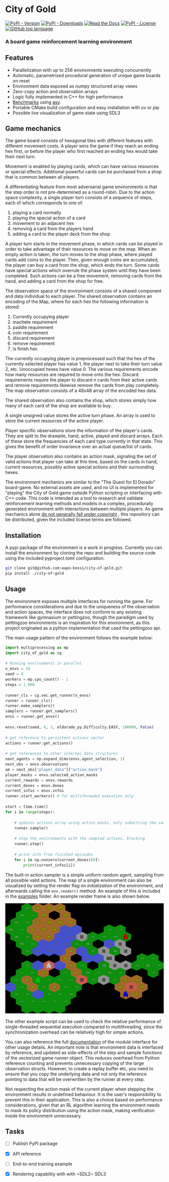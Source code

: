 # City of Gold

[![PyPI - Version](https://img.shields.io/pypi/v/city-of-gold)](https://pypi.org/project/city-of-gold/)
[![PyPI - Downloads](https://img.shields.io/pypi/dm/city-of-gold)](https://pypi.org/project/city-of-gold/)
[![Read the Docs](https://img.shields.io/readthedocs/city-of-gold)](https://city-of-gold.readthedocs.io/)
[![PyPI - License](https://img.shields.io/pypi/l/city-of-gold)](https://github.com/aapo-kossi/city-of-gold/blob/main/LICENSE)
[![GitHub top language](https://img.shields.io/github/languages/top/aapo-kossi/city-of-gold?labelColor=044F88&color=5E97D0)](https://en.cppreference.com/)

### A board game reinforcement learning environment

## Features

- Parallelization with up to 256 environments executing concurrently
- Automatic, parametrised procedural generation of unique game boards on reset
- Environment data exposed as numpy structured array views
- Zero-copy action and observation arrays
- Logic fully implemented in C++ for high performance
- [Benchmarks](https://aapo-kossi.github.io/city-of-gold/) using [asv](https://github.com/airspeed-velocity/asv).
- Portable CMake build configuration and easy installation with uv or pip
- Possible live visualization of game state using SDL3

## Game mechanics

The game board consists of hexagonal tiles with different features with different
movement costs. A player wins the game if they reach an ending hex first, or before
the player who first reached an ending hex would take their next turn.

Movement is enabled by playing cards, which can have various resources or special
effects. Additional powerful cards can be purchased from a shop that is common
between all players.

A differentiating feature from most adversarial game environments is that the step
order is not pre-determined as a round-robin. Due to the action space complexity,
a single player turn consists of a sequence of steps, each of which corresponds
to one of:

1. playing a card normally
2. playing the special action of a card
3. movement to an adjacent hex
4. removing a card from the players hand
5. adding a card to the player deck from the shop

A player turn starts in the movement phase, in which cards can be played in order
to take advantage of their resources to move on the map. When an empty action is
taken, the turn moves to the shop phase, where played cards add coins to the player.
Then, given enough coins are accumulated, the player can buy a card from the shop,
which ends the turn. Some cards have special actions which overrule the phase
system until they have been completed. Such actions can be a free movement,
removing cards from the hand, and adding a card from the shop for free.

The observation space of the environment consists of a shared component and
data individual to each player. The shared observation contains an encoding of
the Map, where for each hex the following information is stored:

1. Currently occupying player
2. machete requirement
3. paddle requirement
4. coin requirement
5. discard requirement
6. remove requirement
7. is finish hex

The currently occupying player is preprocessed such that the hex of the currently
selected player has value 1, the player next to take their turn value 2, etc.
Unoccupied hexes have value 0. The various requirements encode how many resources
are required to move onto the hex. Discard requirements require the player to
discard n cards from their active cards and remove requirements likewise remove
the cards from play completely. The map observation consists of a 48x48 array
of the encoded hex data.

The shared observation also contains the shop, which stores simply how many of each
card of the shop are available to buy.

A single unsigned value stores the active turn phase. An array is used to store
the current resources of the active player.

Player specific observations store the information of the player's cards. They
are split to the drawpile, hand, active, played and discard arrays. Each of these
store the frequencies of each card type currently in that state. This gives the
benefit of order invariance over an actual queue/list of cards.

The player observation also contains an action mask, signaling the set of
valid actions that player can take at this time, based on the cards in hand,
current resources, possibly active special actions and their surrounding hexes.

The environment mechanics are similar to the "The Quest for El Dorado"
board-game. No external assets are used, and no UI is implemented
for "playing" the City of Gold game outside Python scripting or interfacing
with C++ code. This code is intended as a tool to research and validate
reinforcement learning methods and models in a complex, procedurally generated
environment with interactions between multiple players. As game mechanics alone
[do not generally fall under copyright](https://www.khuranaandkhurana.com/2025/03/04/copyright-in-the-gaming-industry-protecting-game-developers-rights/)
, this repository can be distributed, given the included license terms are followed.

## Installation

A pypi package of the environment is a work in progress. Currently you can install
the environment by cloning the repo and building the source code using the included
pyproject.toml configuration.

```bash
git clone git@github.com:aapo-kossi/city-of-gold.git
pip install ./city-of-gold
```

## Usage

The environment exposes multiple interfaces for running the game. For performance
considerations and due to the uniqueness of the observation and action spaces,
the interface does not conform to any existing framework like gymnasium or pettingzoo,
though the paradigm used by pettingzoo environments is an inspiration for this
environment, as this project originated as a python implementation that used
the pettingzoo api.

The main usage pattern of the environment follows the example below:

```python
import multiprocessing as mp
import city_of_gold as cg

# Running environments in parallel
n_envs = 16
seed = 0
workers = mp.cpu_count() - 1
steps = 1_000

runner_cls = cg.vec.get_runner(n_envs)
runner = runner_cls()
runner.make_samplers()
samplers = runner.get_samplers()
envs = runner.get_envs()

envs.reset(seed, 4, 3, eldorado_py.Difficulty.EASY, 100000, False)

# get reference to persistent actions vector
actions = runner.get_actions()

# get references to other internal data structures
next_agents = np.expand_dims(envs.agent_selection, 1)
next_obs = envs.observations
am = next_obs["player_data"]["action_mask"]
player_masks = envs.selected_action_masks
current_rewards = envs.rewards
current_dones = envs.dones
current_infos = envs.infos
runner.start_workers() # for multithreaded execution only

start = time.time()
for i in range(steps):

    # updates actions array using action_masks, only submitting the sampling tasks
    runner.sample()

    # step the environments with the sampled actions, blocking
    runner.step()

    # print info from finished episodes
    for i in np.nonzero(current_dones)[0]:
        print(current_infos[i])

```

The built-in action sampler is a simple uniform random agent, sampling from
all possible valid actions. The map of a single environment can also be
visualized by setting the render flag on *initialization* of the environment,
and afterwards calling the `env.render()` method. An example of this is
included in the [examples](examples/) folder. An example render frame is
also shown below.

![render](docs/source/render.png)

The other example
script can be used to check the relative performance of single-threaded
sequential execution compared to multithreading, since the synchronization
overhead can be relatively high for simple actions.

You can also reference the full [documentation](https://city-of-gold.readthedocs.io/)
of the module interface for other usage details. An important note is that
environment data is interfaced by reference, and updated as side-effects of the
step and sample functions of the vectorized game runner object. This reduces
overhead from Python reference counting and prevents unnecessary copying of the
large observation structs. However, to create a replay buffer etc, you
need to ensure that you copy the underlying data and not only the reference
pointing to data that will be overwritten by the runner at every step.

Not respecting the action mask of the current player when stepping the environment
results in undefined behaviour. It is the user's responsibility to prevent this
in their application. This is also a choice based on performance considerations,
given that an RL algorithm learning the environment needs to mask its policy
distribution using the action mask, making verification inside the environment
unnecessary.

## Tasks

- [ ] Publish PyPI package
- [x] API reference
- [ ] End-to-end training example
- [x] Rendering capability with with ~SDL2~ SDL3

